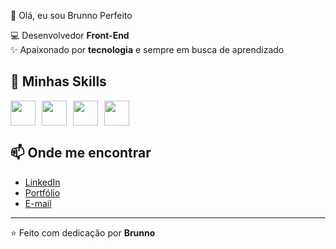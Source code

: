 👋 Olá, eu sou Brunno Perfeito


💻 Desenvolvedor **Front-End**  
✨ Apaixonado por **tecnologia** e sempre em busca de aprendizado  

## 🚀 Minhas Skills  
<div style="display: flex; gap: 10px;">
  <img src="https://cdn.jsdelivr.net/gh/devicons/devicon/icons/html5/html5-original.svg" width="40" />
  <img src="https://cdn.jsdelivr.net/gh/devicons/devicon/icons/css3/css3-original.svg" width="40" />
  <img src="https://cdn.jsdelivr.net/gh/devicons/devicon/icons/javascript/javascript-original.svg" width="40" />
  <img src="https://cdn.jsdelivr.net/gh/devicons/devicon/icons/react/react-original.svg" width="40" />
</div>

## 📫 Onde me encontrar  
* [LinkedIn](https://www.linkedin.com/in/brunno-perfeito-1ba36834a/)  
* [Portfólio](https://bperfeito.vercel.app/)  
* [E-mail](mailto:brunnoperfeito.92@email.com)  

---
⭐️ Feito com dedicação por **Brunno**

